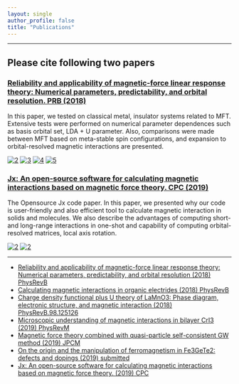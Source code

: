 ```yaml
---
layout: single
author_profile: false
title: "Publications"
---
```


---
## Please cite following two papers

### [Reliability and applicability of magnetic-force linear response theory: Numerical parameters, predictability, and orbital resolution. PRB (2018)](https://doi.org/10.1103/PhysRevB.97.125132)

In this paper, we tested on classical metal, insulator systems related to MFT. Extensive tests were performed on numerical parameter dependences such as basis orbital set, LDA + U parameter.
Also, comparisons were made between MFT based on meta-stable spin configurations, and expansion to orbital-resolved magnetic interactions are presented.

[![2](https://journals.aps.org/prb/article/10.1103/PhysRevB.97.125132/figures/2/thumbnail)](https://doi.org/10.1103/PhysRevB.97.125132)
[![3](https://journals.aps.org/prb/article/10.1103/PhysRevB.97.125132/figures/3/thumbnail)](https://doi.org/10.1103/PhysRevB.97.125132)
[![4](https://journals.aps.org/prb/article/10.1103/PhysRevB.97.125132/figures/4/thumbnail)](https://doi.org/10.1103/PhysRevB.97.125132)
[![5](https://journals.aps.org/prb/article/10.1103/PhysRevB.97.125132/figures/6/thumbnail)](https://doi.org/10.1103/PhysRevB.97.125132)


### [Jx: An open-source software for calculating magnetic interactions based on magnetic force theory. CPC (2019)](https://doi.org/10.1016/j.cpc.2019.106927)

The Opensource Jx code paper.
In this paper, we presented why our code is user-friendly and also efficient tool to calculate magnetic interaction in solids and molecules.
We also describe the advantages of computing short- and long-range interactions in one-shot and capability of computing orbital-resolved matrices, local axis rotation.


[![2](https://ars.els-cdn.com/content/image/1-s2.0-S0010465519302991-gr1.sml)](https://doi.org/10.1016/j.cpc.2019.106927)
[![2](https://ars.els-cdn.com/content/image/1-s2.0-S0010465519302991-gr2.sml)](https://doi.org/10.1016/j.cpc.2019.106927)



---

* [Reliability and applicability of magnetic-force linear response theory: Numerical parameters, predictability, and orbital resolution (2018) PhysRevB](https://doi.org/10.1103/PhysRevB.97.125132)
* [Calculating magnetic interactions in organic electrides (2018) PhysRevB](https://doi.org/10.1103/PhysRevB.97.214431)
* [Charge density functional plus U theory of LaMnO3: Phase diagram, electronic structure, and magnetic interaction (2018) PhysRevB.98.125126 ](https://doi.org/10.1103/PhysRevB.98.125126)
* [Microscopic understanding of magnetic interactions in bilayer CrI3 (2019) PhysRevM ](https://doi.org/10.1103/PhysRevMaterials.3.031001)
* [Magnetic force theory combined with quasi-particle self-consistent GW method (2019) JPCM](https://doi.org/10.1088/1361-648X/ab2b7e)
* [On the origin and the manipulation of ferromagnetism in Fe3GeTe2: defects and dopings (2019) submitted](http://arxiv.org/abs/1904.04510)
* [Jx: An open-source software for calculating magnetic interactions based on magnetic force theory. (2019) CPC](https://doi.org/10.1016/j.cpc.2019.106927)


